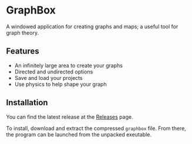 # GraphBox
A windowed application for creating graphs and maps; a useful tool for graph theory.

## Features
- An infinitely large area to create your graphs
- Directed and undirected options
- Save and load your projects
- Use physics to help shape your graph

## Installation

You can find the latest release at the [Releases](https://github.com/JustinBerke0406/GraphBox/releases) page.

To install, download and extract the compressed `graphbox` file. From there, the program can be launched from the unpacked exeutable.
